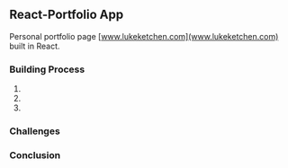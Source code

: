 ## React-Portfolio App

Personal portfolio page [www.lukeketchen.com](www.lukeketchen.com) built in React.

### Building Process

1.

2.

3.

### Challenges

### Conclusion
